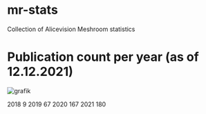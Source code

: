 # mr-stats

Collection of Alicevision Meshroom statistics


# Publication count per year (as of 12.12.2021)


![grafik](https://user-images.githubusercontent.com/8138537/145681052-d5161b50-4e60-4240-a77a-fdd872852465.png)

2018	9
2019	67
2020	167
2021	180
